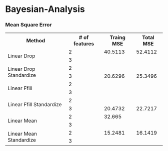 # Bayesian-Analysis

### Mean Square Error
<table>
  <tr>
    <th>Method</th>
    <th># of features</th>
    <th>Traing MSE</th>
    <th>Total MSE</th>
  </tr>
  <tr>
    <td rowspan="2"> Linear Drop</td>
    <td>2</td>
    <td>40.5113</td>
    <td>52.4112</td>
  </tr>
  <tr>
    <td>3</td>
    <td></td>
    <td></td>
  </tr>
  <tr>
    <td rowspan="2"> Linear Drop Standardize</td>
    <td>2</td>
    <td></td>
    <td></td>
  </tr>
  <tr>
    <td>3</td>
    <td>20.6296</td>
    <td>25.3496</td>
  </tr>
  <tr>
    <td rowspan="2"> Linear Ffill</td>
    <td>2</td>
    <td></td>
    <td></td>
  </tr>
  <tr>
    <td>3</td>
    <td></td>
    <td></td>
  </tr>
  <tr>
    <td rowspan="2"> Linear Ffill Standardize</td>
    <td>2</td>
    <td></td>
    <td></td>
  </tr>
  <tr>
    <td>3</td>
    <td>20.4732</td>
    <td>22.7217</td>
  </tr>
  <tr>
    <td rowspan="2"> Linear Mean</td>
    <td>2</td>
    <td>32.665</td>
    <td></td>
  </tr>
  <tr>
    <td>3</td>
    <td></td>
    <td></td>
  </tr>
  <tr>
    <td rowspan="2"> Linear Mean Standardize</td>
    <td>2</td>
    <td>15.2481</td>
    <td>16.1419</td>
  </tr>
  <tr>
    <td>3</td>
    <td></td>
    <td></td>
  </tr>
